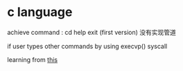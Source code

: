 # c language 
achieve command : cd help exit (first version) 没有实现管道

if user types other commands by using execvp() syscall

learning from [this](https://www.bilibili.com/video/BV17W4y1H7GC/?spm_id_from=333.1387.favlist.content.click&vd_source=374b8cb58540222d445e2d4d0de44d21)
